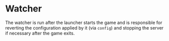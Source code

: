 # Watcher

The watcher is run after the launcher starts the game and is responsible for reverting the configuration applied by it
(via `config`) and stopping the server if necessary after the game exits.